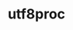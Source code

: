 ---
title: "utf8proc"
layout: cache
categories: [package, develop-2024-02-18]
meta: {"versions": ["2.8.0"], "compilers": ["gcc@=11.4.0"], "oss": ["ubuntu20.04"], "platforms": ["linux"], "targets": ["x86_64_v3"], "stacks": ["e4s", "root"], "num_specs": 1, "num_specs_by_stack": {"root": 1, "e4s": 1}}
spec_details: [{"hash": "2476lecmkxroo55ie3rmlpp2s3hpkwmn", "compiler": "gcc@=11.4.0", "versions": ["2.8.0"], "os": "ubuntu20.04", "platform": "linux", "target": "x86_64_v3", "variants": ["build_system=cmake", "build_type=Release", "generator=make", "~ipo", "~shared"], "stacks": ["root", "e4s"], "size": "-", "tarball": "https://binaries.spack.io/releases/develop-2024-02-18/build_cache/linux-ubuntu20.04-x86_64_v3/gcc-11.4.0/utf8proc-2.8.0/linux-ubuntu20.04-x86_64_v3-gcc-11.4.0-utf8proc-2.8.0-2476lecmkxroo55ie3rmlpp2s3hpkwmn.spack"}]
---